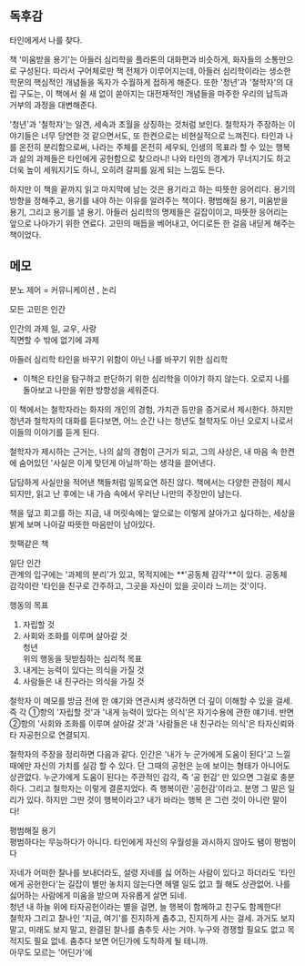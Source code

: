 ## 독후감

타인에게서 나를 찾다.

책 '미움받을 용기'는 아들러 심리학을 플라톤의 대화편과 비슷하게, 화자들의 소통만으로 구성된다. 따라서 구어체로만 책 전체가 이루어지는데, 아들러 심리학이라는 생소한 학문의 핵심적인 개념들을 독자가 수월하게 접하게 해준다. 또한 '청년'과 '철학자'의 대립 구도는, 이 책에서 쉴 새 없이 쏟아지는 대전재적인 개념들을 마주한 우리의 납득과 거부의 과정을 대변해준다.

'청년'과 '철학자'는 일견, 세속과 초월을 상징하는 것처럼 보인다. 철학자가 주장하는 이야기들은 너무 당연한 것 같으면서도, 또 한켠으로는 비현실적으로 느껴진다. 타인과 나를 온전히 분리함으로써, 나라는 주체를 온전히 세우되, 인생의 목표라 할 수 있는 행복과 삶의 과제들은 타인에게 공헌함으로 찾으라니! 나와 타인의 경계가 무너지기도 하고 더욱 높이 세워지기도 하니, 오히려 갈피를 잃게 되는 느낌도 든다.

하지만 이 책을 끝까지 읽고 마지막에 남는 것은 용기라고 하는 따뜻한 응어리다. 용기의 방향을 정해주고, 용기를 내야 하는 이유를 알려주는 책이다. 평범해질 용기, 미움받을 용기, 그리고 용기를 낼 용기. 아들러 심리학의 명제들은 길잡이이고, 따뜻한 응어리는 앞으로 나아가기 위한 연료다. 고민의 매듭을 베어내고, 어디로든 한 걸음 내딛게 해주는 책이었다.

## 메모

분노 제어 = 커뮤니케이션 , 논리  
  
모든 고민은 인간  
  
인간의 과제 일, 교우, 사랑  
직면할 수 밖에 없기에 과제  
  
아들러 심리학 타인을 바꾸기 위함이 아닌 나를 바꾸기 위한 심리학  
  
- 이책은 타인을 탐구하고 판단하기 위한 심리학을 이야기 하지 않는다. 오로지 나를 돌아보고 나만을 위한 방향성을 세워준다.  

이 책에서는 철학자라는 화자의 개인의 경험, 가치관 등만을 증거로서 제시한다. 하지만 청년과 철학자의 대화를 듣다보면, 어느 순간 나는 청년도 철학자도 아닌 오로지 나로서 이들의 이야기를 듣게 된다.  
  
철학자가 제시하는 근거는, 나의 삶의 경험이 근거가 되고, 그의 사상은, 내 마음 속 한켠에 숨어있던 '사실은 이게 맞던게 아닐까'하는 생각을 끌어낸다.  
  
담담하게 사실만을 적어낸 책들처럼 일목요연 하진 않다. 책에서는 다양한 관점이 제시되지만, 읽고 난 후에는 내 가슴 속에서 우러난 나만의 주장만이 남는다.  
  
책을 덮고 회고를 하는 지금, 내 머릿속에는 앞으로는 이렇게 살아가고 싶다하는, 세상을 밝게 보며 나아갈 따뜻한 마음만이 남아있다.  
  
핫팩같은 책

일단 인간  
관계의 입구에는 '과제의 분리'가 있고, 목적지에는 **'공동체 감각'**이 있다. 공동체 감각이란 '타인을 친구로 간주하고, 그곳을 자신이 있을 곳이라 느끼는 것'이다.  

행동의 목표  
1. 자립할 것  
2. 사회와 조화를 이루며 살아갈 것  
청년  
위의 행동을 뒷받침하는 심리적 목표  
1. 내게는 능력이 있다는 의식을 가질 것  
2. 사람들은 내 친구라는 의식을 가질 것  
  
철학자 이 메모를 방금 전에 한 얘기와 연관시켜 생각하면 더 깊이 이해할 수 있을 걸세. 즉 각 ①항의 '자립할 것'과 '내게 능력이 있다는 의식'은 자기수용에 관한 얘기네. 반면 ②항의 '사회와 조화를 이루며 살아갈 것'과 '사람들은 내 친구라는 의식'은 타자신뢰와 타 자공헌으로 연결되지.  
  
철학자의 주장을 정리하면 다음과 같다. 인간은 '내가 누 군가에게 도움이 된다'고 느낄 때에만 자신의 가치를 실감 할 수 있다. 단 그때의 공헌은 눈에 보이는 형태가 아니어도 상관없다. 누군가에게 도움이 된다는 주관적인 감각, 즉 ‘공 헌감' 만 있으면 그걸로 충분하다. 그리고 철학자는 이렇게 결론지었다. 즉 행복이란 '공헌감'이라고. 분명 그 말은 일 리가 있다. 하지만 그딴 것이 행복이라고? 내가 바라는 행복 은 그런 것이 아니란 말이다!  
  
평범해질 용기  
평범하다는 무능하다가 아니다. 타인에게 자신의 우월성을 과시하지 않아도 됌이 평범이다  
  
자네가 어떠한 찰나를 보내더라도, 설령 자네를 싫 어하는 사람이 있다고 하더라도 '타인에게 공헌한다'는 길잡이 별만 놓치지 않는다면 헤맬 일도 없고 뭘 해도 상관없어. 나를 싫어하는 사람에게 미움을 받으며 자유롭게 살면 되네.  
청년 내 하늘 위에 타자공헌이라는 별을 걸면, 늘 행복이 함께하고 친구도 함께한다!  
철학자 그리고 찰나인 '지금, 여기'를 진지하게 춤추고, 진지하게 사는 걸세. 과거도 보지 말고, 미래도 보지 말고, 완결된 찰나를 춤추듯 사는 거야. 누구와 경쟁할 필요도 없고 목적지도 필요 없네. 춤추다 보면 어딘가에 도착하게 될 테니까.  
아무도 모르는 '어딘가'에